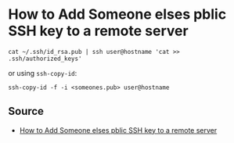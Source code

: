 # How to Add Someone elses pblic SSH key to a remote server

```
cat ~/.ssh/id_rsa.pub | ssh user@hostname 'cat >> .ssh/authorized_keys'
```

or using `ssh-copy-id`:

    ssh-copy-id -f -i <someones.pub> user@hostname

## Source

* [How to Add Someone elses pblic SSH key to a remote server](http://www.howtogeek.com/168147/add-public-ssh-key-to-remote-server-in-a-single-command/)
